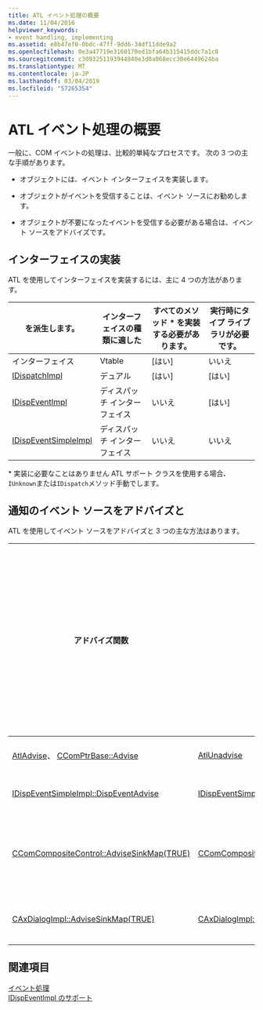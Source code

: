 ```yaml
---
title: ATL イベント処理の概要
ms.date: 11/04/2016
helpviewer_keywords:
- event handling, implementing
ms.assetid: e8b47ef0-0bdc-47ff-9dd6-34df11dde9a2
ms.openlocfilehash: 0e3a47719e3160170ed1bfa64b315415ddc7a1c8
ms.sourcegitcommit: c3093251193944840e3d0a068ecc30e6449624ba
ms.translationtype: MT
ms.contentlocale: ja-JP
ms.lasthandoff: 03/04/2019
ms.locfileid: "57265354"
---
```

# <a name="atl-event-handling-summary"></a>ATL イベント処理の概要

一般に、COM イベントの処理は、比較的単純なプロセスです。 次の 3 つの主な手順があります。

- オブジェクトには、イベント インターフェイスを実装します。

- オブジェクトがイベントを受信することは、イベント ソースにお勧めします。

- オブジェクトが不要になったイベントを受信する必要がある場合は、イベント ソースをアドバイズです。

## <a name="implementing-the-interface"></a>インターフェイスの実装

ATL を使用してインターフェイスを実装するには、主に 4 つの方法があります。

|を派生します。|インターフェイスの種類に適した|すべてのメソッド * を実装する必要があります。|実行時にタイプ ライブラリが必要です。|
|-----------------|---------------------------------|---------------------------------------------|-----------------------------------------|
|インターフェイス|Vtable|[はい]|いいえ|
|[IDispatchImpl](../atl/reference/idispatchimpl-class.md)|デュアル|[はい]|[はい]|
|[IDispEventImpl](../atl/reference/idispeventimpl-class.md)|ディスパッチ インターフェイス|いいえ|[はい]|
|[IDispEventSimpleImpl](../atl/reference/idispeventsimpleimpl-class.md)|ディスパッチ インターフェイス|いいえ|いいえ|

\* 実装に必要なことはありません ATL サポート クラスを使用する場合、`IUnknown`または`IDispatch`メソッド手動でします。

## <a name="advising-and-unadvising-the-event-source"></a>通知のイベント ソースをアドバイズと

ATL を使用してイベント ソースをアドバイズと 3 つの主な方法はあります。

|アドバイズ関数|アドバイズ関数|使用するために最も適した|クッキーを追跡する必要があります。|コメント|
|---------------------|-----------------------|--------------------------------|---------------------------------------------|--------------|
|[AtlAdvise](reference/connection-point-global-functions.md#atladvise)、 [CComPtrBase::Advise](../atl/reference/ccomptrbase-class.md#advise)|[AtlUnadvise](reference/connection-point-global-functions.md#atlunadvise)|Vtable またはデュアル インターフェイス|[はい]|`AtlAdvise` グローバル ATL 関数です。 `CComPtrBase::Advise` 使って[CComPtr](../atl/reference/ccomptr-class.md)と[CComQIPtr](../atl/reference/ccomqiptr-class.md)します。|
|[IDispEventSimpleImpl::DispEventAdvise](../atl/reference/idispeventsimpleimpl-class.md#dispeventadvise)|[IDispEventSimpleImpl::DispEventUnadvise](../atl/reference/idispeventsimpleimpl-class.md#dispeventunadvise)|[IDispEventImpl](../atl/reference/idispeventimpl-class.md)または[IDispEventSimpleImpl](../atl/reference/idispeventsimpleimpl-class.md)|いいえ|少ないパラメーター`AtlAdvise`のためより多くの作業には、基本クラス。|
|[CComCompositeControl::AdviseSinkMap(TRUE)](../atl/reference/ccomcompositecontrol-class.md#advisesinkmap)|[CComCompositeControl::AdviseSinkMap(FALSE)](../atl/reference/ccomcompositecontrol-class.md#advisesinkmap)|複合コントロールの ActiveX コントロール|いいえ|`CComCompositeControl::AdviseSinkMap` すべてのエントリは、イベント シンク マップが表示されます。 同じ関数では、エントリをアドバイズです。 このメソッドはによって自動的に呼び出されます、`CComCompositeControl`クラス。|
|[CAxDialogImpl::AdviseSinkMap(TRUE)](../atl/reference/caxdialogimpl-class.md#advisesinkmap)|[CAxDialogImpl::AdviseSinkMap(FALSE)](../atl/reference/caxdialogimpl-class.md#advisesinkmap)|ダイアログ ボックスでの ActiveX コントロール|いいえ|`CAxDialogImpl::AdviseSinkMap` アドバイスし、アドバイズ ダイアログ リソース内のすべての ActiveX コントロール。 これが自動的に実行されます。|

## <a name="see-also"></a>関連項目

[イベント処理](../atl/event-handling-and-atl.md)<br/>
[IDispEventImpl のサポート](../atl/supporting-idispeventimpl.md)
